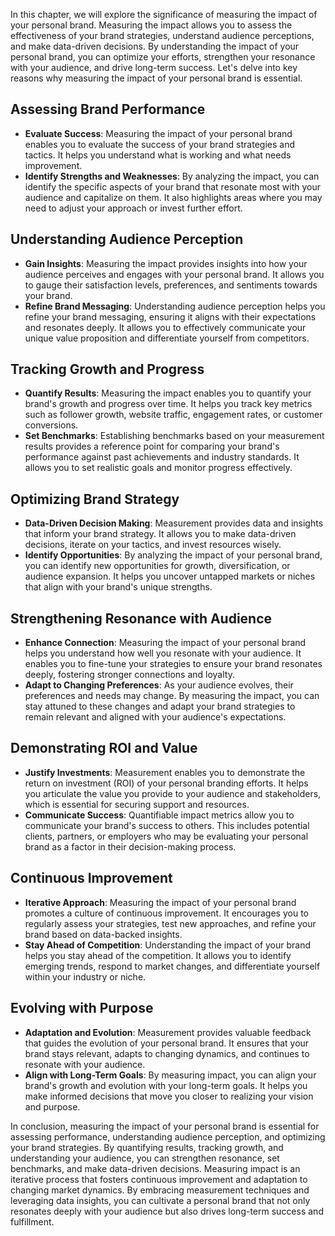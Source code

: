 
In this chapter, we will explore the significance of measuring the impact of your personal brand. Measuring the impact allows you to assess the effectiveness of your brand strategies, understand audience perceptions, and make data-driven decisions. By understanding the impact of your personal brand, you can optimize your efforts, strengthen your resonance with your audience, and drive long-term success. Let's delve into key reasons why measuring the impact of your personal brand is essential.

Assessing Brand Performance
---------------------------

* **Evaluate Success**: Measuring the impact of your personal brand enables you to evaluate the success of your brand strategies and tactics. It helps you understand what is working and what needs improvement.
* **Identify Strengths and Weaknesses**: By analyzing the impact, you can identify the specific aspects of your brand that resonate most with your audience and capitalize on them. It also highlights areas where you may need to adjust your approach or invest further effort.

Understanding Audience Perception
---------------------------------

* **Gain Insights**: Measuring the impact provides insights into how your audience perceives and engages with your personal brand. It allows you to gauge their satisfaction levels, preferences, and sentiments towards your brand.
* **Refine Brand Messaging**: Understanding audience perception helps you refine your brand messaging, ensuring it aligns with their expectations and resonates deeply. It allows you to effectively communicate your unique value proposition and differentiate yourself from competitors.

Tracking Growth and Progress
----------------------------

* **Quantify Results**: Measuring the impact enables you to quantify your brand's growth and progress over time. It helps you track key metrics such as follower growth, website traffic, engagement rates, or customer conversions.
* **Set Benchmarks**: Establishing benchmarks based on your measurement results provides a reference point for comparing your brand's performance against past achievements and industry standards. It allows you to set realistic goals and monitor progress effectively.

Optimizing Brand Strategy
-------------------------

* **Data-Driven Decision Making**: Measurement provides data and insights that inform your brand strategy. It allows you to make data-driven decisions, iterate on your tactics, and invest resources wisely.
* **Identify Opportunities**: By analyzing the impact of your personal brand, you can identify new opportunities for growth, diversification, or audience expansion. It helps you uncover untapped markets or niches that align with your brand's unique strengths.

Strengthening Resonance with Audience
-------------------------------------

* **Enhance Connection**: Measuring the impact of your personal brand helps you understand how well you resonate with your audience. It enables you to fine-tune your strategies to ensure your brand resonates deeply, fostering stronger connections and loyalty.
* **Adapt to Changing Preferences**: As your audience evolves, their preferences and needs may change. By measuring the impact, you can stay attuned to these changes and adapt your brand strategies to remain relevant and aligned with your audience's expectations.

Demonstrating ROI and Value
---------------------------

* **Justify Investments**: Measurement enables you to demonstrate the return on investment (ROI) of your personal branding efforts. It helps you articulate the value you provide to your audience and stakeholders, which is essential for securing support and resources.
* **Communicate Success**: Quantifiable impact metrics allow you to communicate your brand's success to others. This includes potential clients, partners, or employers who may be evaluating your personal brand as a factor in their decision-making process.

Continuous Improvement
----------------------

* **Iterative Approach**: Measuring the impact of your personal brand promotes a culture of continuous improvement. It encourages you to regularly assess your strategies, test new approaches, and refine your brand based on data-backed insights.
* **Stay Ahead of Competition**: Understanding the impact of your brand helps you stay ahead of the competition. It allows you to identify emerging trends, respond to market changes, and differentiate yourself within your industry or niche.

Evolving with Purpose
---------------------

* **Adaptation and Evolution**: Measurement provides valuable feedback that guides the evolution of your personal brand. It ensures that your brand stays relevant, adapts to changing dynamics, and continues to resonate with your audience.
* **Align with Long-Term Goals**: By measuring impact, you can align your brand's growth and evolution with your long-term goals. It helps you make informed decisions that move you closer to realizing your vision and purpose.

In conclusion, measuring the impact of your personal brand is essential for assessing performance, understanding audience perception, and optimizing your brand strategies. By quantifying results, tracking growth, and understanding your audience, you can strengthen resonance, set benchmarks, and make data-driven decisions. Measuring impact is an iterative process that fosters continuous improvement and adaptation to changing market dynamics. By embracing measurement techniques and leveraging data insights, you can cultivate a personal brand that not only resonates deeply with your audience but also drives long-term success and fulfillment.
